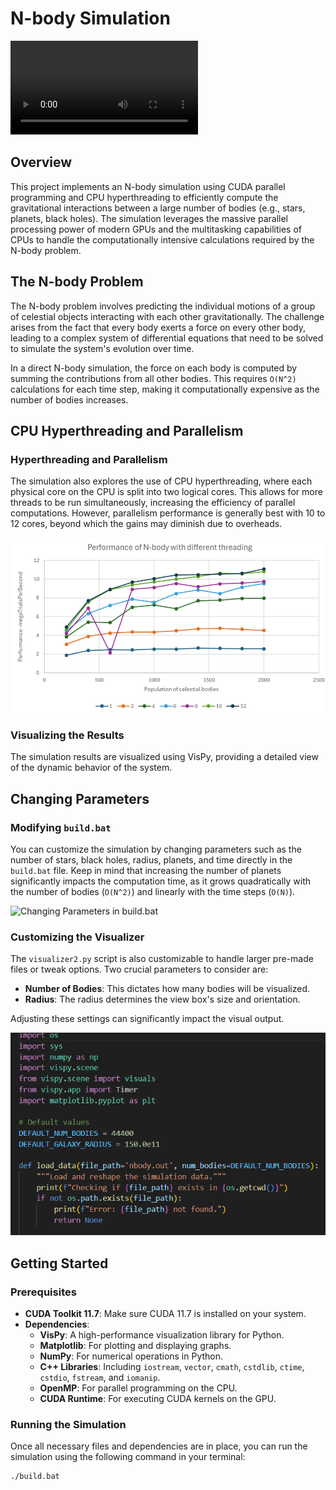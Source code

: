 # N-body Simulation

![N-body Simulation](media/Untitled%20video%20-%20Made%20with%20Clipchamp%20(3).mp4)

## Overview

This project implements an N-body simulation using CUDA parallel programming and CPU hyperthreading to efficiently compute the gravitational interactions between a large number of bodies (e.g., stars, planets, black holes). The simulation leverages the massive parallel processing power of modern GPUs and the multitasking capabilities of CPUs to handle the computationally intensive calculations required by the N-body problem.

## The N-body Problem

The N-body problem involves predicting the individual motions of a group of celestial objects interacting with each other gravitationally. The challenge arises from the fact that every body exerts a force on every other body, leading to a complex system of differential equations that need to be solved to simulate the system's evolution over time.

In a direct N-body simulation, the force on each body is computed by summing the contributions from all other bodies. This requires `O(N^2)` calculations for each time step, making it computationally expensive as the number of bodies increases.

## CPU Hyperthreading and Parallelism

### Hyperthreading and Parallelism

The simulation also explores the use of CPU hyperthreading, where each physical core on the CPU is split into two logical cores. This allows for more threads to be run simultaneously, increasing the efficiency of parallel computations. However, parallelism performance is generally best with 10 to 12 cores, beyond which the gains may diminish due to overheads.

![CPU Hyperthreading Performance](media/graph.png)

### Visualizing the Results

The simulation results are visualized using VisPy, providing a detailed view of the dynamic behavior of the system.

## Changing Parameters

### Modifying `build.bat`

You can customize the simulation by changing parameters such as the number of stars, black holes, radius, planets, and time directly in the `build.bat` file. Keep in mind that increasing the number of planets significantly impacts the computation time, as it grows quadratically with the number of bodies (`O(N^2)`) and linearly with the time steps (`O(N)`).

![Changing Parameters in build.bat](media/changeBuildParameters.png)

### Customizing the Visualizer

The `visualizer2.py` script is also customizable to handle larger pre-made files or tweak options. Two crucial parameters to consider are:

- **Number of Bodies**: This dictates how many bodies will be visualized.
- **Radius**: The radius determines the view box's size and orientation.

Adjusting these settings can significantly impact the visual output.

![Visualizer Options](media/visualizerOptions.png)

## Getting Started

### Prerequisites

- **CUDA Toolkit 11.7**: Make sure CUDA 11.7 is installed on your system.
- **Dependencies**:
  - **VisPy**: A high-performance visualization library for Python.
  - **Matplotlib**: For plotting and displaying graphs.
  - **NumPy**: For numerical operations in Python.
  - **C++ Libraries**: Including `iostream`, `vector`, `cmath`, `cstdlib`, `ctime`, `cstdio`, `fstream`, and `iomanip`.
  - **OpenMP**: For parallel programming on the CPU.
  - **CUDA Runtime**: For executing CUDA kernels on the GPU.

### Running the Simulation

Once all necessary files and dependencies are in place, you can run the simulation using the following command in your terminal:

```bash
./build.bat

